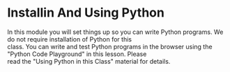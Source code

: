 # Installin And Using Python

In this module you will set things up so you can write Python programs. We do not require installation of Python for this <br>
class. You can write and test Python programs in the browser using the "Python Code Playground" in this lesson. Please <br>
read the "Using Python in this Class" material for details.
